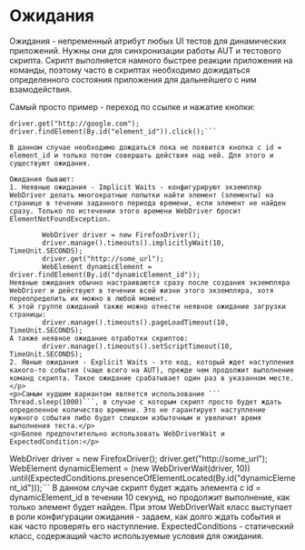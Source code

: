 # Ожидания
Ожидания - непременный атрибут любых UI тестов для динамических приложений. Нужны они для синхронизации работы AUT и тестового скрипта. Скрипт выполняется намного быстрее реакции приложения на команды, поэтому часто в скриптах необходимо дожидаться определенного состояния приложения для дальнейшего с ним взамодействия.

Самый просто пример - переход по ссылке и нажатие кнопки:
```
driver.get("http://google.com");
driver.findElement(By.id("element_id")).click();```

В данном случае необходимо дождаться пока не появится кнопка с id = element_id и только потом совершать действия над ней. Для этого и существуют ожидания.

Ожидания бывают:
1. Неявные ожидания - Implicit Waits - конфигурируют экземпляр WebDriver делать многократные попытки найти элемент (элементы) на странице в течении заданного периода времени, если элемент не найден сразу. Tолько по истечении этого времени WebDriver бросит ElementNotFoundException.

        WebDriver driver = new FirefoxDriver();
        driver.manage().timeouts().implicitlyWait(10, TimeUnit.SECONDS);
        driver.get("http://some_url");
        WebElement dynamicElement = driver.findElement(By.id("dynamicElement_id"));
Неявные ожидания обычно настраиваются сразу после создания экземпляра WebDriver и действуют в течении всей жизни этого экземпляра, хотя переопределить их можно в любой момент.
К этой группе ожиданий также можно отнести неявное ожидание загрузки страницы:
        driver.manage().timeouts().pageLoadTimeout(10, TimeUnit.SECONDS);
А также неявное ожидание отработки скриптов:
        driver.manage().timeouts().setScriptTimeout(10, TimeUnit.SECONDS);
2. Явные ожидания - Explicit Waits - это код, который ждет наступления какого-то события (чаще всего на AUT), прежде чем продолжит выполнение команд скрипта. Такое ожидание срабатывает один раз в указанном месте.</p>
<p>Самым худшим вариантом является использование ```
Thread.sleep(1000)```, в случае с которым скрипт просто будет ждать определенное количество времени. Это не гарантирует наступление нужного события либо будет слишком избыточным и увеличит время выполнения теста.</p>
<p>Более предпочтительно использовать WebDriverWait и ExpectedCondition:</p>
```
WebDriver driver = new FirefoxDriver();
driver.get("http://some_url");
WebElement dynamicElement = (new WebDriverWait(driver, 10))
  .until(ExpectedConditions.presenceOfElementLocated(By.id("dynamicElement_id")));```
  В данном случае скрипт будет ждать элемента c id = dynamicElement_id в течении 10 секунд, но продолжит выполнение, как только элемент будет найден. При этом WebDriverWait класс выступает в роли конфигурации ожидания - задаем, как долго ждать события и как часто проверять его наступление.
  ExpectedConditions - статический класс, содержащий часто используемые условия для ожидания.
